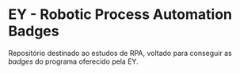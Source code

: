 # EY  - Robotic Process Automation Badges
Repositório destinado ao estudos de RPA, voltado para conseguir as *badges* do programa oferecido pela EY.

